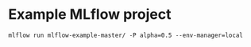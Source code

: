 # Example MLflow project

```commandline
mlflow run mlflow-example-master/ -P alpha=0.5 --env-manager=local
```


